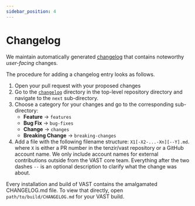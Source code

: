 ```yaml
---
sidebar_position: 4
---
```


# Changelog

We maintain automatically generated [changelog](/changelog) that contains
noteworthy *user-facing* changes.

The procedure for adding a changelog entry looks as follows.

1. Open your pull request with your proposed changes
2. Go to the [`changelog`](https://github.com/tenzir/vast/tree/main/changelog)
   directory in the top-level repository directory and navigate to the
   `next` sub-directory.
3. Choose a category for your changes and go to the corresponding sub-directory:
   - **Feature** → `features`
   - **Bug Fix** → `bug-fixes`
   - **Change** → `changes`
   - **Breaking Change** → `breaking-changes`
4. Add a file with the following filename structure: `X1[-X2-...-Xn][--Y].md`.
   where `X` is either a PR number in the tenzir/vast repository or a GitHub
   account name. We only include account names for external contributions
   outside from the VAST core team. Everything after the two dashes `--` is an
   optional description to clarify what the change was about.

Every installation and build of VAST contains the amalgamated CHANGELOG.md file.
To view that directly, open `path/to/build/CHANGELOG.md` for your VAST build.
